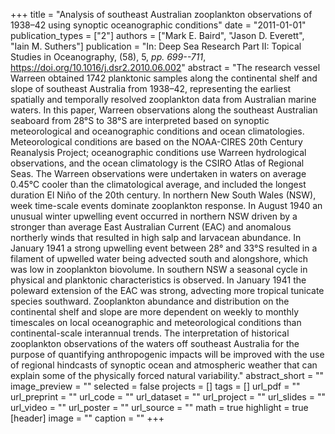 +++
title = "Analysis of southeast Australian zooplankton observations of 1938–42 using synoptic oceanographic conditions"
date = "2011-01-01"
publication_types = ["2"]
authors = ["Mark E. Baird", "Jason D. Everett", "Iain M. Suthers"]
publication = "In: Deep Sea Research Part II: Topical Studies in Oceanography, (58), 5, _pp. 699--711_, https://doi.org/10.1016/j.dsr2.2010.06.002"
abstract = "The research vessel Warreen obtained 1742 planktonic samples along the continental shelf and slope of southeast Australia from 1938–42, representing the earliest spatially and temporally resolved zooplankton data from Australian marine waters. In this paper, Warreen observations along the southeast Australian seaboard from 28°S to 38°S are interpreted based on synoptic meteorological and oceanographic conditions and ocean climatologies. Meteorological conditions are based on the NOAA-CIRES 20th Century Reanalysis Project; oceanographic conditions use Warreen hydrological observations, and the ocean climatology is the CSIRO Atlas of Regional Seas. The Warreen observations were undertaken in waters on average 0.45°C cooler than the climatological average, and included the longest duration El Niño of the 20th century. In northern New South Wales (NSW), week time-scale events dominate zooplankton response. In August 1940 an unusual winter upwelling event occurred in northern NSW driven by a stronger than average East Australian Current (EAC) and anomalous northerly winds that resulted in high salp and larvacean abundance. In January 1941 a strong upwelling event between 28° and 33°S resulted in a filament of upwelled water being advected south and alongshore, which was low in zooplankton biovolume. In southern NSW a seasonal cycle in physical and planktonic characteristics is observed. In January 1941 the poleward extension of the EAC was strong, advecting more tropical tunicate species southward. Zooplankton abundance and distribution on the continental shelf and slope are more dependent on weekly to monthly timescales on local oceanographic and meteorological conditions than continental-scale interannual trends. The interpretation of historical zooplankton observations of the waters off southeast Australia for the purpose of quantifying anthropogenic impacts will be improved with the use of regional hindcasts of synoptic ocean and atmospheric weather that can explain some of the physically forced natural variability."
abstract_short = ""
image_preview = ""
selected = false
projects = []
tags = []
url_pdf = ""
url_preprint = ""
url_code = ""
url_dataset = ""
url_project = ""
url_slides = ""
url_video = ""
url_poster = ""
url_source = ""
math = true
highlight = true
[header]
image = ""
caption = ""
+++
